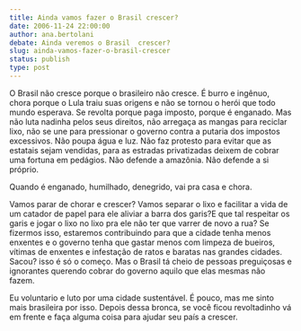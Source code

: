 ```yaml
---
title: Ainda vamos fazer o Brasil crescer?
date: 2006-11-24 22:00:00
author: ana.bertolani
debate: Ainda veremos o Brasil  crescer?
slug: ainda-vamos-fazer-o-brasil-crescer
status: publish 
type: post
---
```


O Brasil não cresce porque o brasileiro não cresce. É burro e ingênuo, chora porque o Lula traiu suas origens e não se tornou o herói que todo mundo esperava. Se revolta porque paga imposto, porque é enganado. Mas não luta nadinha pelos seus direitos, não arregaça as mangas para reciclar lixo, não se une para pressionar o governo contra a putaria dos impostos excessivos. Não poupa água e luz. Não faz protesto para evitar que as estatais sejam vendidas, para as estradas privatizadas deixem de cobrar uma fortuna em pedágios. Não defende a amazônia. Não defende a si próprio.  

Quando é enganado, humilhado, denegrido, vai pra casa e chora.  

Vamos parar de chorar e crescer? Vamos separar o lixo e facilitar a vida de um catador de papel para ele aliviar a barra dos garis?E que tal respeitar os garis e jogar o lixo no lixo pra ele não ter que varrer de novo a rua? Se fizermos isso, estaremos contribuindo para que a cidade tenha menos enxentes e o governo tenha que gastar menos com limpeza de bueiros, vítimas de enxentes e infestação de ratos e baratas nas grandes cidades. Sacou? isso é só o começo. Mas o Brasil tá cheio de pessoas preguiçosas e ignorantes querendo cobrar do governo aquilo que elas mesmas não fazem.  

Eu voluntario e luto por uma cidade sustentável. É pouco, mas me sinto mais brasileira por isso. Depois dessa bronca, se você ficou revoltadinho vá em frente e faça alguma coisa para ajudar seu país a crescer.
